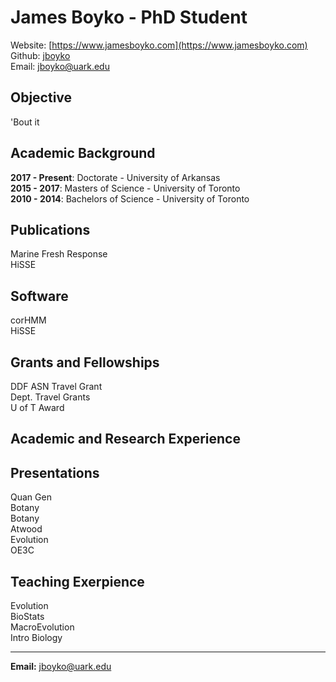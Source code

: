 # James Boyko - PhD Student
Website: [https://www.jamesboyko.com](https://www.jamesboyko.com)   
Github: [jboyko](https://github.com/jboyko)   
Email: [jboyko@uark.edu](jboyko@uark.edu)   

## Objective
'Bout it   

## Academic Background
**2017 - Present**: Doctorate - University of Arkansas    
**2015 - 2017**: Masters of Science - University of Toronto    
**2010 - 2014**: Bachelors of Science - University of Toronto    

## Publications
Marine Fresh Response   
HiSSE   

## Software
corHMM   
HiSSE   

## Grants and Fellowships
DDF 
ASN Travel Grant   
Dept. Travel Grants   
U of T Award   

## Academic and Research Experience

## Presentations
Quan Gen   
Botany   
Botany   
Atwood   
Evolution   
OE3C   

## Teaching Exerpience
Evolution   
BioStats   
MacroEvolution   
Intro Biology   

- - - -
**Email:** jboyko@uark.edu

